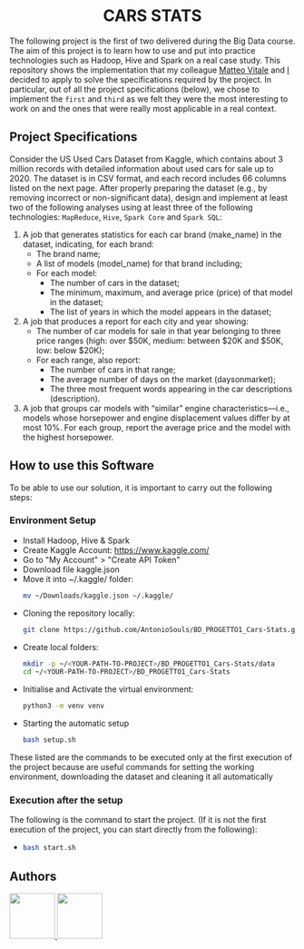 # <div align="center"> CARS STATS </div>
The following project is the first of two delivered during the Big Data course. The aim of this project is to learn how to use and put into practice technologies such as Hadoop, Hive and Spark on a real case study. This repository shows the implementation that my colleague [Matteo Vitale](https://github.com/MatVitale6) and [I](https://github.com/AntonioSouls) decided to apply to solve the specifications required by the project. In particular, out of all the project specifications (below), we chose to implement the `first` and `third` as we felt they were the most interesting to work on and the ones that were really most applicable in a real context.

## Project Specifications
Consider the US Used Cars Dataset from Kaggle, which contains about 3 million records with detailed 
information about used cars for sale up to 2020. The dataset is in CSV format, and each record includes 66 
columns listed on the next page. 
After properly preparing the dataset (e.g., by removing incorrect or non-significant data), design and implement 
at least two of the following analyses using at least three of the following technologies: `MapReduce`, `Hive`, `Spark Core` and `Spark SQL`: 
1. A job that generates statistics for each car brand (make_name) in the dataset, indicating, for each brand:
    - The brand name; 
    - A list of models (model_name) for that brand including;
    - For each model: 
        - The number of cars in the dataset;
        - The minimum, maximum, and average price (price) of that model in the dataset;
        - The list of years in which the model appears in the dataset; 
2. A job that produces a report for each city and year showing:
    - The number of car models for sale in that year belonging to three price ranges (high: over $50K, medium: between $20K and $50K, low: below $20K);
    - For each range, also report: 
        - The number of cars in that range;
        - The average number of days on the market (daysonmarket);
        - The three most frequent words appearing in the car descriptions (description). 
3. A job that groups car models with “similar” engine characteristics—i.e., models whose horsepower and 
engine displacement values differ by at most 10%. For each group, report the average price and the model with the highest horsepower.

## How to use this Software
To be able to use our solution, it is important to carry out the following steps:
### Environment Setup
- Install Hadoop, Hive & Spark
- Create Kaggle Account: https://www.kaggle.com/
- Go to "My Account" > "Create API Token"
- Download file kaggle.json
- Move it into ~/.kaggle/ folder:
  ```bash
  mv ~/Downloads/kaggle.json ~/.kaggle/
  ```
- Cloning the repository locally:
  ```bash
  git clone https://github.com/AntonioSouls/BD_PROGETTO1_Cars-Stats.git
  ```
- Create local folders:
  ```bash
  mkdir -p ~/<YOUR-PATH-TO-PROJECT>/BD_PROGETTO1_Cars-Stats/data
  cd ~/<YOUR-PATH-TO-PROJECT>/BD_PROGETTO1_Cars-Stats
  ```
- Initialise and Activate the virtual environment:
  ```bash
  python3 -m venv venv
  ```
- Starting the automatic setup
  ```bash
  bash setup.sh
  ```
These listed are the commands to be executed only at the first execution of the project because are useful commands for setting the working environment, downloading the dataset and cleaning it all automatically
### Execution after the setup
The following is the command to start the project. (If it is not the first execution of the project, you can start directly from the following):
- ```bash
  bash start.sh
  ```

## Authors
<a href="https://github.com/AntonioSouls">
  <img src="https://github.com/AntonioSouls.png" width="80">
</a>
<a href="https://github.com/MatVitale6">
  <img src="https://github.com/MatVitale6.png" width="80">
</a>

